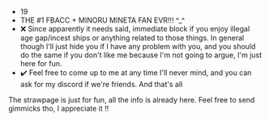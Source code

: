 -  19
- THE #1 FBACC + MINORU MINETA FAN EVR!!! ^_^ 
- ❌ Since apparently it needs said, immediate block if you enjoy illegal age gap/incest ships or anything related to those things. In general though I'll just hide you if I have any problem with you, and you should do the same if you don't like me because I'm not going to argue, I'm just here for fun.
- ✔️ Feel free to come up to me at any time I'll never mind, and you can ask for my discord if we're friends. And that's all

The strawpage is just for fun, all the info is already here. Feel free to send gimmicks tho, I appreciate it !!
